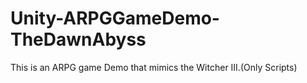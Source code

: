 # Unity-ARPGGameDemo-TheDawnAbyss
This is an ARPG game Demo that mimics the Witcher III.(Only Scripts)
